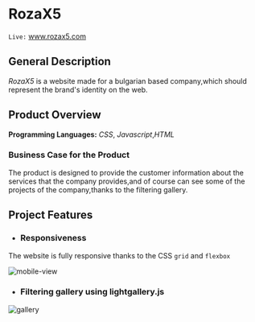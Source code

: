 # RozaX5
`Live:` www.rozax5.com

## General Description
*RozaX5* is a website made for a bulgarian based company,which should represent the brand's identity on the web.

## Product Overview
**Programming Languages:** *CSS*, *Javascript*,*HTML*

### Business Case for the Product
The product is designed to provide the customer information about the services that the company provides,and of course can see some of the
projects of the company,thanks to the filtering gallery.

 ## Project Features
 - ### Responsiveness
  The website is fully responsive thanks to the CSS `grid` and `flexbox`
  
 ![mobile-view](https://user-images.githubusercontent.com/99186919/168276865-710a900f-900d-41cd-8147-8cafb48a7a7c.gif)


 
- ### Filtering gallery using lightgallery.js

![gallery](https://user-images.githubusercontent.com/99186919/168275492-e7a01ba2-d902-45a7-a4bd-246d37bd5590.gif)


